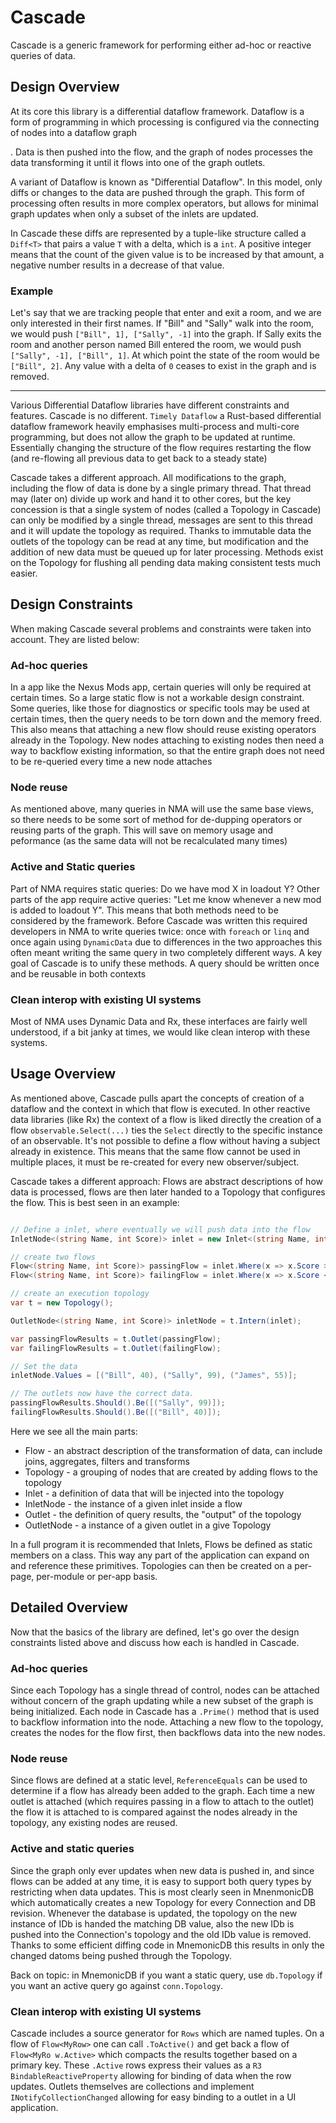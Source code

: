 # Cascade

Cascade is a generic framework for performing either ad-hoc or reactive queries of data.

## Design Overview

At its core this library is a differential dataflow framework. Dataflow is a form of programming in which processing
is configured via the connecting of nodes into a dataflow graph

. Data is then pushed into the flow, and the graph of
nodes processes the data transforming it until it flows into one of the graph outlets.

A variant of Dataflow is known as "Differential Dataflow". In this model, only diffs or changes to the data are pushed
through the graph. This form of processing often results in more complex operators, but allows for minimal graph updates
when only a subset of the inlets are updated.

In Cascade these diffs are represented by a tuple-like structure called a `Diff<T>` that pairs a value `T` with a delta,
which is a `int`. A positive integer means that the count of the given value is to be increased by that amount, a negative
number results in a decrease of that value.

### Example

Let's say that we are tracking people that enter and exit a room, and we are only interested in their first names. If "Bill"
and "Sally" walk into the room, we would push `["Bill", 1], ["Sally", -1]` into the graph. If Sally exits the room
and another person named Bill entered the room, we would push `["Sally", -1], ["Bill", 1]`. At which point the state
of the room would be `["Bill", 2]`. Any value with a delta of `0` ceases to exist in the graph and is removed.

---

Various Differential Dataflow libraries have different constraints and features. Cascade is no different. `Timely Dataflow` a
Rust-based differential dataflow framework heavily emphasises multi-process and multi-core programming, but does not allow the
graph to be updated at runtime. Essentially changing the structure of the flow requires restarting the flow (and re-flowing all previous
data to get back to a steady state)

Cascade takes a different approach. All modifications to the graph, including the flow of data is done by a single primary
thread. That thread may (later on) divide up work and hand it to other cores, but the key concession is that a single system
of nodes (called a Topology in Cascade) can only be modified by a single thread, messages are sent to this thread and it
will update the topology as required. Thanks to immutable data the outlets of the topology can be read at any time, but modification
and the addition of new data must be queued up for later processing. Methods exist on the Topology for flushing all pending
data making consistent tests much easier.

## Design Constraints
When making Cascade several problems and constraints were taken into account. They are listed below:

### Ad-hoc queries
In a app like the Nexus Mods app, certain queries will only be required at certain times. So a large static flow
is not a workable design constraint. Some queries, like those for diagnostics or specific tools may be used at certain times,
then the query needs to be torn down and the memory freed. This also means that attaching a new flow should reuse existing
operators already in the Topology. New nodes attaching to existing nodes then need a way to backflow existing information, so that
the entire graph does not need to be re-queried every time a new node attaches

### Node reuse
As mentioned above, many queries in NMA will use the same base views, so there needs to be some sort of method for de-dupping
operators or reusing parts of the graph. This will save on memory usage and peformance (as the same data will not be recalculated many times)

### Active and Static queries
Part of NMA requires static queries: Do we have mod X in loadout Y? Other parts of the app require active queries:
"Let me know whenever a new mod is added to loadout Y". This means that both methods need to be considered
by the framework. Before Cascade was written this required developers in NMA to write queries twice: once with `foreach` or
`linq` and once again using `DynamicData` due to differences in the two approaches this often meant writing the same query
in two completely different ways. A key goal of Cascade is to unify these methods. A query should be written once
and be reusable in both contexts

### Clean interop with existing UI systems
Most of NMA uses Dynamic Data and Rx, these interfaces are fairly well understood, if a bit janky at times, we would like clean
interop with these systems.


## Usage Overview

As mentioned above, Cascade pulls apart the concepts of creation of a dataflow and the context in which that flow is executed.
In other reactive data libraries (like Rx) the context of a flow is liked directly the creation of a flow `observable.Select(...)` ties
the `Select` directly to the specific instance of an observable. It's not possible to define a flow without having a subject
already in existence. This means that the same flow cannot be used in multiple places, it must be re-created for every new observer/subject.

Cascade takes a different approach: Flows are abstract descriptions of how data is processed, flows are then later handed to a
Topology that configures the flow. This is best seen in an example:

```csharp

// Define a inlet, where eventually we will push data into the flow
InletNode<(string Name, int Score)> inlet = new Inlet<(string Name, int Score)>();

// create two flows
Flow<(string Name, int Score)> passingFlow = inlet.Where(x => x.Score > 90);
Flow<(string Name, int Score)> failingFlow = inlet.Where(x => x.Score < 50);

// create an execution topology
var t = new Topology();

OutletNode<(string Name, int Score)> inletNode = t.Intern(inlet);

var passingFlowResults = t.Outlet(passingFlow);
var failingFlowResults = t.Outlet(failingFlow);

// Set the data
inletNode.Values = [("Bill", 40), ("Sally", 99), ("James", 55)];

// The outlets now have the correct data.
passingFlowResults.Should().Be([("Sally", 99)]);
failingFlowResults.Should().Be([("Bill", 40)]);

```

Here we see all the main parts:

* Flow - an abstract description of the transformation of data, can include joins, aggregates, filters and transforms
* Topology - a grouping of nodes that are created by adding flows to the topology
* Inlet - a definition of data that will be injected into the topology
* InletNode - the instance of a given inlet inside a flow
* Outlet - the definition of query results, the "output" of the topology
* OutletNode - a instance of a given outlet in a give Topology

In a full program it is recommended that Inlets, Flows be defined as static members on a class. This
way any part of the application can expand on and reference these primitives. Topologies can then be
created on a per-page, per-module or per-app basis.

## Detailed Overview
Now that the basics of the library are defined, let's go over the design constraints listed above and
discuss how each is handled in Cascade.

### Ad-hoc queries
Since each Topology has a single thread of control, nodes can be attached without concern of the graph updating
while a new subset of the graph is being initialized. Each node in Cascade has a `.Prime()` method that is used
to backflow information into the node. Attaching a new flow to the topology, creates the nodes for the flow first,
then backflows data into the new nodes.

### Node reuse
Since flows are defined at a static level, `ReferenceEquals` can be used to determine if a flow has already
been added to the graph. Each time a new outlet is attached (which requires passing in a flow to attach to the outlet)
the flow it is attached to is compared against the nodes already in the topology, any existing nodes are reused.

### Active and static queries
Since the graph only ever updates when new data is pushed in, and since flows can be added at any time, it is easy
to support both query types by restricting when data updates. This is most clearly seen in MnenmonicDB which automatically
creates a new Topology for every Connection and DB revision. Whenever the database is updated, the topology on the new instance
of IDb is handed the matching DB value, also the new IDb is pushed into the Connection's topology and the old IDb
value is removed. Thanks to some efficient diffing code in MnemonicDB this results in only the changed datoms being pushed
through the Topology.

Back on topic: in MnemonicDB if you want a static query, use `db.Topology` if you want an active query go against
`conn.Topology`.

### Clean interop with existing UI systems
Cascade includes a source generator for `Rows` which are named tuples. On a flow of `Flow<MyRow>` one can call
`.ToActive()` and get back a flow of `Flow<MyRo
w.Active>` which compacts the results together based on a primary
key. These `.Active` rows express their values as a `R3` `BindableReactiveProperty` allowing for binding of data when the
row updates. Outlets themselves are collections and implement `INotifyCollectionChanged` allowing for easy binding to
a outlet in a UI application.
